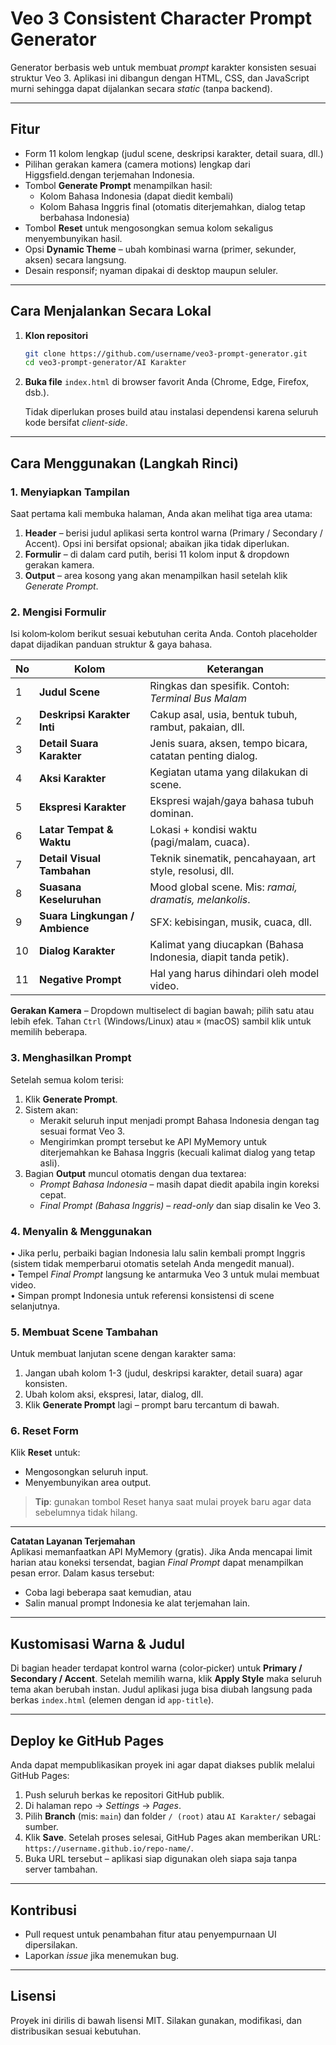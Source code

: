 # Veo 3 Consistent Character Prompt Generator

Generator berbasis web untuk membuat *prompt* karakter konsisten sesuai struktur Veo 3. Aplikasi ini dibangun dengan HTML, CSS, dan JavaScript murni sehingga dapat dijalankan secara *static* (tanpa backend).

---

## Fitur

* Form 11 kolom lengkap (judul scene, deskripsi karakter, detail suara, dll.)
* Pilihan gerakan kamera (camera motions) lengkap dari Higgsfield.dengan terjemahan Indonesia.
* Tombol **Generate Prompt** menampilkan hasil:
  * Kolom Bahasa Indonesia (dapat diedit kembali)
  * Kolom Bahasa Inggris final (otomatis diterjemahkan, dialog tetap berbahasa Indonesia)
* Tombol **Reset** untuk mengosongkan semua kolom sekaligus menyembunyikan hasil.
* Opsi **Dynamic Theme** – ubah kombinasi warna (primer, sekunder, aksen) secara langsung.
* Desain responsif; nyaman dipakai di desktop maupun seluler.

---

## Cara Menjalankan Secara Lokal

1. **Klon repositori**

   ```bash
   git clone https://github.com/username/veo3-prompt-generator.git
   cd veo3-prompt-generator/AI Karakter
   ```

2. **Buka file** `index.html` di browser favorit Anda (Chrome, Edge, Firefox, dsb.).

   Tidak diperlukan proses build atau instalasi dependensi karena seluruh kode bersifat *client-side*.

---

## Cara Menggunakan (Langkah Rinci)

### 1. Menyiapkan Tampilan

Saat pertama kali membuka halaman, Anda akan melihat tiga area utama:

1. **Header** – berisi judul aplikasi serta kontrol warna (Primary / Secondary / Accent). Opsi ini bersifat opsional; abaikan jika tidak diperlukan.
2. **Formulir** – di dalam card putih, berisi 11 kolom input & dropdown gerakan kamera.
3. **Output** – area kosong yang akan menampilkan hasil setelah klik *Generate Prompt*.

### 2. Mengisi Formulir

Isi kolom‐kolom berikut sesuai kebutuhan cerita Anda. Contoh placeholder dapat dijadikan panduan struktur & gaya bahasa.

| No | Kolom | Keterangan |
|----|-------|------------|
|1|**Judul Scene**|Ringkas dan spesifik. Contoh: *Terminal Bus Malam*|
|2|**Deskripsi Karakter Inti**|Cakup asal, usia, bentuk tubuh, rambut, pakaian, dll. |
|3|**Detail Suara Karakter**|Jenis suara, aksen, tempo bicara, catatan penting dialog.|
|4|**Aksi Karakter**|Kegiatan utama yang dilakukan di scene.|
|5|**Ekspresi Karakter**|Ekspresi wajah/gaya bahasa tubuh dominan.|
|6|**Latar Tempat & Waktu**|Lokasi + kondisi waktu (pagi/malam, cuaca).|
|7|**Detail Visual Tambahan**|Teknik sinematik, pencahayaan, art style, resolusi, dll.|
|8|**Suasana Keseluruhan**|Mood global scene. Mis: *ramai, dramatis, melankolis*.|
|9|**Suara Lingkungan / Ambience**|SFX: kebisingan, musik, cuaca, dll.|
|10|**Dialog Karakter**|Kalimat yang diucapkan (Bahasa Indonesia, diapit tanda petik).|
|11|**Negative Prompt**|Hal yang harus dihindari oleh model video.|

**Gerakan Kamera** – Dropdown multiselect di bagian bawah; pilih satu atau lebih efek. Tahan `Ctrl` (Windows/Linux) atau `⌘` (macOS) sambil klik untuk memilih beberapa.

### 3. Menghasilkan Prompt

Setelah semua kolom terisi:

1. Klik **Generate Prompt**.
2. Sistem akan:
   * Merakit seluruh input menjadi prompt Bahasa Indonesia dengan tag sesuai format Veo 3.
   * Mengirimkan prompt tersebut ke API MyMemory untuk diterjemahkan ke Bahasa Inggris (kecuali kalimat dialog yang tetap asli).
3. Bagian **Output** muncul otomatis dengan dua textarea:
   * *Prompt Bahasa Indonesia* – masih dapat diedit apabila ingin koreksi cepat.
   * *Final Prompt (Bahasa Inggris)* – *read-only* dan siap disalin ke Veo 3.

### 4. Menyalin & Menggunakan

• Jika perlu, perbaiki bagian Indonesia lalu salin kembali prompt Inggris (sistem tidak memperbarui otomatis setelah Anda mengedit manual).  
• Tempel *Final Prompt* langsung ke antarmuka Veo 3 untuk mulai membuat video.  
• Simpan prompt Indonesia untuk referensi konsistensi di scene selanjutnya.

### 5. Membuat Scene Tambahan

Untuk membuat lanjutan scene dengan karakter sama:

1. Jangan ubah kolom 1-3 (judul, deskripsi karakter, detail suara) agar konsisten.  
2. Ubah kolom aksi, ekspresi, latar, dialog, dll.  
3. Klik **Generate Prompt** lagi – prompt baru tercantum di bawah.

### 6. Reset Form

Klik **Reset** untuk:

* Mengosongkan seluruh input.
* Menyembunyikan area output.

> **Tip**: gunakan tombol Reset hanya saat mulai proyek baru agar data sebelumnya tidak hilang.

---

**Catatan Layanan Terjemahan**  
Aplikasi memanfaatkan API MyMemory (gratis). Jika Anda mencapai limit harian atau koneksi tersendat, bagian *Final Prompt* dapat menampilkan pesan error. Dalam kasus tersebut:

* Coba lagi beberapa saat kemudian, atau  
* Salin manual prompt Indonesia ke alat terjemahan lain.

---

## Kustomisasi Warna & Judul

Di bagian header terdapat kontrol warna (color‐picker) untuk **Primary / Secondary / Accent**. Setelah memilih warna, klik **Apply Style** maka seluruh tema akan berubah instan. Judul aplikasi juga bisa diubah langsung pada berkas `index.html` (elemen dengan id `app-title`).

---

## Deploy ke GitHub Pages 

Anda dapat mempublikasikan proyek ini agar dapat diakses publik melalui GitHub Pages:

1. Push seluruh berkas ke repositori GitHub publik.
2. Di halaman repo → *Settings* → *Pages*.
3. Pilih **Branch** (mis: `main`) dan folder `/ (root)` atau `AI Karakter/` sebagai sumber.
4. Klik **Save**. Setelah proses selesai, GitHub Pages akan memberikan URL: `https://username.github.io/repo-name/`.
5. Buka URL tersebut – aplikasi siap digunakan oleh siapa saja tanpa server tambahan.

---

## Kontribusi

* Pull request untuk penambahan fitur atau penyempurnaan UI dipersilakan.
* Laporkan *issue* jika menemukan bug.

---

## Lisensi

Proyek ini dirilis di bawah lisensi MIT. Silakan gunakan, modifikasi, dan distribusikan sesuai kebutuhan. 
